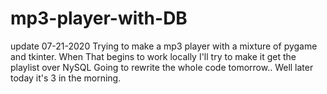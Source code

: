 # mp3-player-with-DB


update 07-21-2020
Trying to make a mp3 player with a mixture of pygame and tkinter.
When That begins to work locally I'll try to make it get the playlist over NySQL
Going to rewrite the whole code tomorrow.. Well later today it's 3 in the morning.